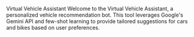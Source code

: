 Virtual Vehicle Assistant
Welcome to the Virtual Vehicle Assistant, a personalized vehicle recommendation bot. This tool leverages Google's Gemini API and few-shot learning to provide tailored suggestions for cars and bikes based on user preferences.
